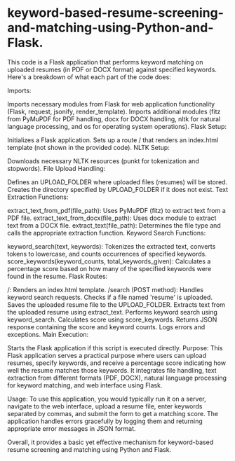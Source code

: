 # keyword-based-resume-screening-and-matching-using-Python-and-Flask.
This code is a Flask application that performs keyword matching on uploaded resumes (in PDF or DOCX format) against specified keywords. Here's a breakdown of what each part of the code does:

Imports:

Imports necessary modules from Flask for web application functionality (Flask, request, jsonify, render_template).
Imports additional modules (fitz from PyMuPDF for PDF handling, docx for DOCX handling, nltk for natural language processing, and os for operating system operations).
Flask Setup:

Initializes a Flask application.
Sets up a route / that renders an index.html template (not shown in the provided code).
NLTK Setup:

Downloads necessary NLTK resources (punkt for tokenization and stopwords).
File Upload Handling:

Defines an UPLOAD_FOLDER where uploaded files (resumes) will be stored.
Creates the directory specified by UPLOAD_FOLDER if it does not exist.
Text Extraction Functions:

extract_text_from_pdf(file_path): Uses PyMuPDF (fitz) to extract text from a PDF file.
extract_text_from_docx(file_path): Uses docx module to extract text from a DOCX file.
extract_text(file_path): Determines the file type and calls the appropriate extraction function.
Keyword Search Functions:

keyword_search(text, keywords): Tokenizes the extracted text, converts tokens to lowercase, and counts occurrences of specified keywords.
score_keywords(keyword_counts, total_keywords_given): Calculates a percentage score based on how many of the specified keywords were found in the resume.
Flask Routes:

/: Renders an index.html template.
/search (POST method): Handles keyword search requests.
Checks if a file named 'resume' is uploaded.
Saves the uploaded resume file to the UPLOAD_FOLDER.
Extracts text from the uploaded resume using extract_text.
Performs keyword search using keyword_search.
Calculates score using score_keywords.
Returns JSON response containing the score and keyword counts.
Logs errors and exceptions.
Main Execution:

Starts the Flask application if this script is executed directly.
Purpose:
This Flask application serves a practical purpose where users can upload resumes, specify keywords, and receive a percentage score indicating how well the resume matches those keywords. It integrates file handling, text extraction from different formats (PDF, DOCX), natural language processing for keyword matching, and web interface using Flask.

Usage:
To use this application, you would typically run it on a server, navigate to the web interface, upload a resume file, enter keywords separated by commas, and submit the form to get a matching score. The application handles errors gracefully by logging them and returning appropriate error messages in JSON format.

Overall, it provides a basic yet effective mechanism for keyword-based resume screening and matching using Python and Flask.
